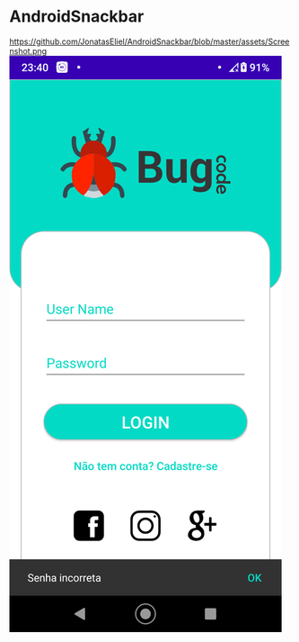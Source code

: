 # AndroidSnackbar

https://github.com/JonatasEliel/AndroidSnackbar/blob/master/assets/Screenshot.png
![Screenshot da UI](https://github.com/JonatasEliel/AndroidSnackbar/blob/master/assets/Screenshot.png?raw=true "Title")
